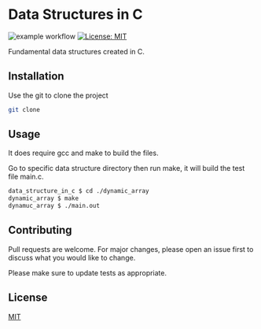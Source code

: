 # Data Structures in C
![example workflow](https://github.com/memoryInject/data_structures_in_c/actions/workflows/c-cpp.yml/badge.svg)
[![License: MIT](https://img.shields.io/badge/License-MIT-yellow.svg)](https://opensource.org/licenses/MIT)

Fundamental data structures created in C.

## Installation

Use the git to clone the project

```bash
git clone
```

## Usage

It does require gcc and make to build the files.

Go to specific data structure 
directory then run make, it will build the test file main.c.

```bash
data_structure_in_c $ cd ./dynamic_array
dynamic_array $ make
dynamuc_array $ ./main.out

```

## Contributing
Pull requests are welcome. For major changes, please open an issue first to discuss what you would like to change.

Please make sure to update tests as appropriate.

## License
[MIT](https://choosealicense.com/licenses/mit/)
